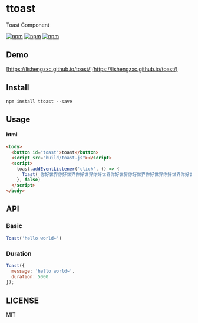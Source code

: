 # ttoast

Toast Component 

[![npm](https://img.shields.io/npm/v/ttoast.svg?style=flat-square)](https://www.npmjs.com/package/ttoast)
[![npm](https://img.shields.io/npm/l/ttoast.svg?style=flat-square)](https://www.npmjs.com/package/ttoast)
[![npm](https://img.shields.io/npm/dt/ttoast.svg?style=flat-square)](https://www.npmjs.com/package/ttoast)

## Demo
[https://lishengzxc.github.io/toast/](https://lishengzxc.github.io/toast/)

## Install
```
npm install ttoast --save
```

## Usage
#### html
```html
<body>
  <button id="toast">toast</button>
  <script src="build/toast.js"></script>
  <script>
    toast.addEventListener('click', () => {
      Toast('你好世界你好世界你好世界你好世界你好世界你好世界你好世界你好世界你好世界')
    }, false)
  </script>
</body>
```


## API
### Basic
```javascript
Toast('hello world~')
```

### Duration
```javascript
Toast({
  message: 'hello world~',
  duration: 5000
});
```

## LICENSE
MIT